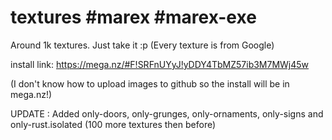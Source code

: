# textures #marex #marex-exe
Around 1k textures. Just take it :p (Every texture is from Google)

install link: https://mega.nz/#F!SRFnUYyJ!yDDY4TbMZ57ib3M7MWj45w


(I don't know how to upload images to github so the install will be in mega.nz!)


UPDATE : Added only-doors, only-grunges, only-ornaments, only-signs and only-rust.isolated (100 more textures then before)
